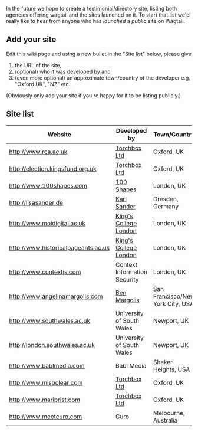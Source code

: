 In the future we hope to create a testimonial/directory site, listing both agencies offering wagtail and the sites launched on it. To start that list we'd really like to hear from anyone who has *launched* a *public* site on Wagtail.

## Add your site

Edit this wiki page and using a new bullet in the "Site list" below, please give

1. the URL of the site, 
2. (optional) who it was developed by and 
3. (even more optional) an approximate town/country of the developer e.g, "Oxford UK", "NZ" etc.

(Obviously only add your site if you're happy for it to be listing publicly.)

## Site list

Website                             | Developed by                        | Town/Country
------------------------------------|-------------------------------------|------------------
http://www.rca.ac.uk                | [Torchbox Ltd](http://torchbox.com) | Oxford, UK
http://election.kingsfund.org.uk    | [Torchbox Ltd](http://torchbox.com) | Oxford, UK
http://www.100shapes.com            | [100 Shapes](http://www.100shapes.com) | London, UK
http://lisasander.de                | [Karl Sander](http://kall.ws)       | Dresden, Germany
http://www.moidigital.ac.uk         | [King's College London](http://www.kcl.ac.uk/) | London, UK
http://www.historicalpageants.ac.uk | [King's College London](http://www.kcl.ac.uk/) | London, UK
http://www.contextis.com            | Context Information Security        | London, UK
http://www.angelinamargolis.com     | [Ben Margolis](http://www.sixpearls.com/) | San Francisco/New York City, USA
http://www.southwales.ac.uk         | University of South Wales           | Newport, UK
http://london.southwales.ac.uk      | University of South Wales           | Newport, UK
http://www.bablmedia.com            | Babl Media                          | Shaker Heights, USA
http://www.misoclear.com            | [Torchbox Ltd](http://torchbox.com) | Oxford, UK
http://www.mariprist.com            | [Torchbox Ltd](http://torchbox.com) | Oxford, UK
http://www.meetcuro.com             | Curo                                | Melbourne, Australia